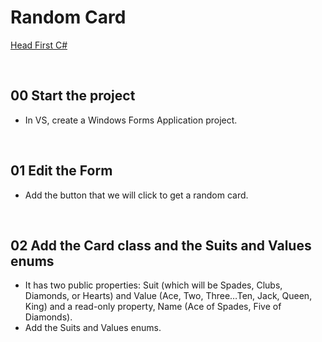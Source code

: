 # Random Card
[Head First C#](http://www.headfirstlabs.com/books//hfcsharp/)

&nbsp;
## 00 Start the project
* In VS, create a Windows Forms Application project.

&nbsp;
## 01 Edit the Form
* Add the button that we will click to get a random card.

&nbsp;
## 02 Add the Card class and the Suits and Values enums
* It has two public properties: Suit (which will be Spades, Clubs, Diamonds, or Hearts) and Value (Ace, Two, Three…Ten, Jack, Queen, King) and a read-only property, Name (Ace of Spades, Five of Diamonds).
* Add the Suits and Values enums.
